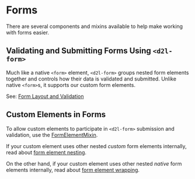 # Forms

There are several components and mixins available to help make working with forms easier.

## Validating and Submitting Forms Using `<d2l-form>`

Much like a native `<form>` element, `<d2l-form>` groups nested form elements together and controls how their data is validated and submitted. Unlike native `<form>`s, it supports our custom form elements.

See: [Form Layout and Validation](../inputs/docs/form-layout-validation.md)

## Custom Elements in Forms

To allow custom elements to participate in `<d2l-form>` submission and validation, use the [FormElementMixin](docs/form-element-mixin.md).

If your custom element uses other nested *custom* form elements internally, read about [form element nesting](docs/form-element-nesting.md).

On the other hand, if your custom element uses other nested *native* form elements internally, read about [form element wrapping](docs/form-element-wrapping.md).
